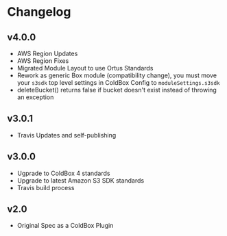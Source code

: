 # Changelog

## v4.0.0

* AWS Region Updates
* AWS Region Fixes
* Migrated Module Layout to use Ortus Standards
* Rework as generic Box module (compatibility change), you must move your `s3sdk` top level settings in ColdBox Config to `moduleSettings.s3sdk`
* deleteBucket() returns false if bucket doesn't exist instead of throwing an exception

## v3.0.1

* Travis Updates and self-publishing

## v3.0.0

* Ugprade to ColdBox 4 standards
* Upgrade to latest Amazon S3 SDK standards
* Travis build process

## v2.0

* Original Spec as a ColdBox Plugin